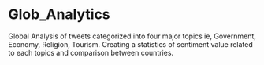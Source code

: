 # Glob_Analytics
Global Analysis of tweets categorized into four major topics ie, Government, Economy, Religion, Tourism. Creating a statistics of sentiment value related to each topics and comparison between countries.
